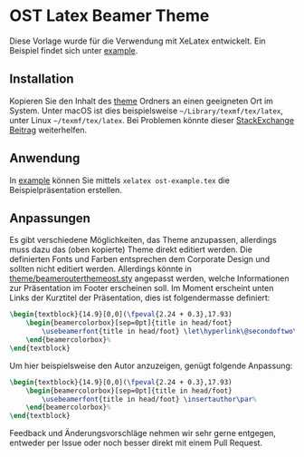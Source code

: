 # OST Latex Beamer Theme

Diese Vorlage wurde für die Verwendung mit XeLatex entwickelt. Ein Beispiel findet sich unter [example](./example).

## Installation

Kopieren Sie den Inhalt des [theme](./theme) Ordners an einen geeigneten Ort im System. Unter macOS ist dies beispielsweise `~/Library/texmf/tex/latex`, unter Linux `~/texmf/tex/latex`. Bei Problemen könnte dieser [StackExchange Beitrag](https://tex.stackexchange.com/a/1138/12195) weiterhelfen.

## Anwendung

In [example](./example) können Sie mittels `xelatex ost-example.tex` die Beispielpräsentation erstellen.

## Anpassungen

Es gibt verschiedene Möglichkeiten, das Theme anzupassen, allerdings muss dazu das (oben kopierte) Theme direkt editiert werden. Die definierten Fonts und Farben entsprechen dem Corporate Design und sollten nicht editiert werden. Allerdings könnte in [theme/beamerouterthemeost.sty](./theme/beamerouterthemeost.sty) angepasst werden, welche Informationen zur Präsentation im Footer erscheinen soll. Im Moment erscheint unten Links der Kurztitel der Präsentation, dies ist folgendermasse definiert:

```latex
\begin{textblock}{14.9}[0,0](\fpeval{2.24 + 0.3},17.93)
    \begin{beamercolorbox}[sep=0pt]{title in head/foot}
        \usebeamerfont{title in head/foot} \let\hyperlink\@secondoftwo\insertshorttitle\par%
    \end{beamercolorbox}%
\end{textblock}
```

Um hier beispielsweise den Autor anzuzeigen, genügt folgende Anpassung:

```latex
\begin{textblock}{14.9}[0,0](\fpeval{2.24 + 0.3},17.93)
    \begin{beamercolorbox}[sep=0pt]{title in head/foot}
        \usebeamerfont{title in head/foot} \insertauthor\par%
    \end{beamercolorbox}%
\end{textblock}
```

Feedback und Änderungsvorschläge nehmen wir sehr gerne entgegen, entweder per Issue oder noch besser direkt mit einem Pull Request.